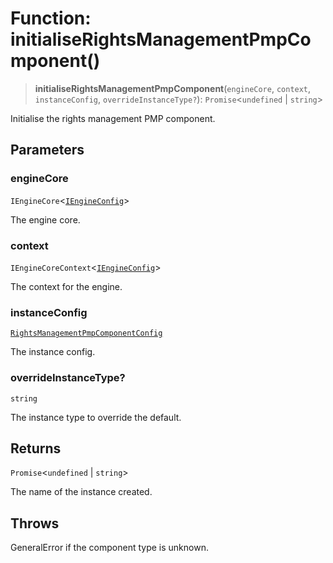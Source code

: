# Function: initialiseRightsManagementPmpComponent()

> **initialiseRightsManagementPmpComponent**(`engineCore`, `context`, `instanceConfig`, `overrideInstanceType?`): `Promise`\<`undefined` \| `string`\>

Initialise the rights management PMP component.

## Parameters

### engineCore

`IEngineCore`\<[`IEngineConfig`](../interfaces/IEngineConfig.md)\>

The engine core.

### context

`IEngineCoreContext`\<[`IEngineConfig`](../interfaces/IEngineConfig.md)\>

The context for the engine.

### instanceConfig

[`RightsManagementPmpComponentConfig`](../type-aliases/RightsManagementPmpComponentConfig.md)

The instance config.

### overrideInstanceType?

`string`

The instance type to override the default.

## Returns

`Promise`\<`undefined` \| `string`\>

The name of the instance created.

## Throws

GeneralError if the component type is unknown.
